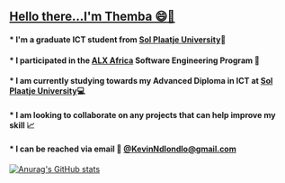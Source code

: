 
## <ins>Hello there...I'm Themba :smile::wave:</ins>
#### * I'm a graduate ICT student from [Sol Plaatje University](https://www.spu.ac.za/):book:
#### * I participated in the [ALX Africa](https://www.alxafrica.com/) Software Engineering Program :book:
#### * I am currently studying towards my Advanced Diploma in ICT at [Sol Plaatje University](https://www.spu.ac.za/):computer:
#### * I am looking to collaborate on any projects that can help improve my skill :chart_with_upwards_trend:
#### * I can be reached via email :email: [@KevinNdlondlo@gmail.com](mailto:KevinNdlondlo@gmail.com)



[![Anurag's GitHub stats](https://github-readme-stats.vercel.app/api?username=Shaix33)](https://github.com/anuraghazra/github-readme-stats)
